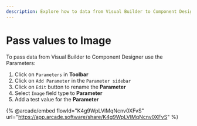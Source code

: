 ```yaml
---
description: Explore how to data from Visual Builder to Component Designer
---
```


# Pass values to Image

To pass data from Visual Builder to Component Designer use the Parameters:

1. Click on `Parameters` in **Toolbar**
2. Click on `Add Parameter` in the `Parameter sidebar`
3. Click on `Edit` button to rename the **Parameter**
4. Select `Image` field type to **Parameter**
5. Add a test value for the **Parameter**

{% @arcade/embed flowId="K4g9WpLVlMqNcnv0XFvS" url="https://app.arcade.software/share/K4g9WpLVlMqNcnv0XFvS" %}
